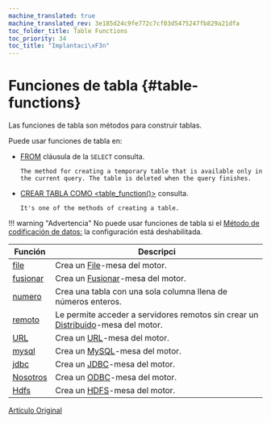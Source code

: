 ```yaml
---
machine_translated: true
machine_translated_rev: 3e185d24c9fe772c7cf03d5475247fb829a21dfa
toc_folder_title: Table Functions
toc_priority: 34
toc_title: "Implantaci\xF3n"
---
```


# Funciones de tabla {#table-functions}

Las funciones de tabla son métodos para construir tablas.

Puede usar funciones de tabla en:

-   [FROM](../statements/select.md#select-from) cláusula de la `SELECT` consulta.

        The method for creating a temporary table that is available only in the current query. The table is deleted when the query finishes.

-   [CREAR TABLA COMO \<table\_function()\>](../statements/create.md#create-table-query) consulta.

        It's one of the methods of creating a table.

!!! warning "Advertencia"
    No puede usar funciones de tabla si el [Método de codificación de datos:](../../operations/settings/permissions_for_queries.md#settings_allow_ddl) la configuración está deshabilitada.

| Función              | Descripci                                                                                                                              |
|----------------------|----------------------------------------------------------------------------------------------------------------------------------------|
| [file](file.md)      | Crea un [File](../../engines/table_engines/special/file.md)-mesa del motor.                                                            |
| [fusionar](merge.md) | Crea un [Fusionar](../../engines/table_engines/special/merge.md)-mesa del motor.                                                       |
| [numero](numbers.md) | Crea una tabla con una sola columna llena de números enteros.                                                                          |
| [remoto](remote.md)  | Le permite acceder a servidores remotos sin crear un [Distribuido](../../engines/table_engines/special/distributed.md)-mesa del motor. |
| [URL](url.md)        | Crea un [URL](../../engines/table_engines/special/url.md)-mesa del motor.                                                              |
| [mysql](mysql.md)    | Crea un [MySQL](../../engines/table_engines/integrations/mysql.md)-mesa del motor.                                                     |
| [jdbc](jdbc.md)      | Crea un [JDBC](../../engines/table_engines/integrations/jdbc.md)-mesa del motor.                                                       |
| [Nosotros](odbc.md)  | Crea un [ODBC](../../engines/table_engines/integrations/odbc.md)-mesa del motor.                                                       |
| [Hdfs](hdfs.md)      | Crea un [HDFS](../../engines/table_engines/integrations/hdfs.md)-mesa del motor.                                                       |

[Artículo Original](https://clickhouse.tech/docs/en/query_language/table_functions/) <!--hide-->
